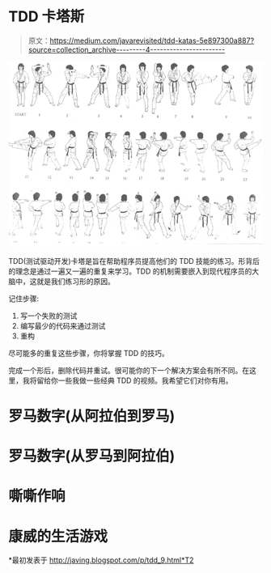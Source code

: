 # TDD 卡塔斯

> 原文：<https://medium.com/javarevisited/tdd-katas-5e897300a887?source=collection_archive---------4----------------------->

[![](img/a5d54ea01a72f70829596d8f0ac79d10.png)](https://codeburst.io/100-coding-interview-questions-for-programmers-b1cf74885fb7?source=---------10------------------)

TDD(测试驱动开发)卡塔是旨在帮助程序员提高他们的 TDD 技能的练习。形背后的理念是通过一遍又一遍的重复来学习。TDD 的机制需要嵌入到现代程序员的大脑中，这就是我们练习形的原因。

记住步骤:

1.  写一个失败的测试
2.  编写最少的代码来通过测试
3.  重构

尽可能多的重复这些步骤，你将掌握 TDD 的技巧。

完成一个形后，删除代码并重试。很可能你的下一个解决方案会有所不同。在这里，我将留给你一些我做一些经典 TDD 的视频。我希望它们对你有用。

# 罗马数字(从阿拉伯到罗马)

# 罗马数字(从罗马到阿拉伯)

# 嘶嘶作响

# 康威的生活游戏

*最初发表于 http://javing.blogspot.com/p/tdd_9.html*T2